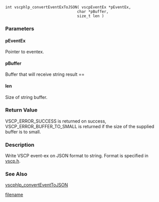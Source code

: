 

```clike
int vscphlp_convertEventExToJSON( vscpEventEx *pEventEx, 
                                char *pBuffer,
                                size_t len )
```

### Parameters

#### pEventEx
Pointer to eventex.

#### pBuffer
Buffer that will receive string result ==

#### len
Size of string buffer.

### Return Value
VSCP_ERROR_SUCCESS is returned on success, VSCP_ERROR_BUFFER_TO_SMALL is returned if the size of the supplied buffer is to small. 

### Description
Write VSCP event-ex on JSON format to string. Format is specified in [vscp.h](https://github.com/grodansparadis/vscp/blob/master/src/vscp/common/vscp.h). 


### See Also
[vscphlp_convertEventToJSON](vscphlp_converteventtojson.md)



[filename](./bottom_copyright.md ':include')